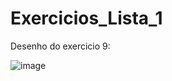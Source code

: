 # Exercicios_Lista_1

Desenho do exercicio 9:


![image](https://github.com/TheVipZo123/Exercicios_Lista_1/assets/87592356/9b2cb697-e38f-4b8f-9390-dcb99771c047)

